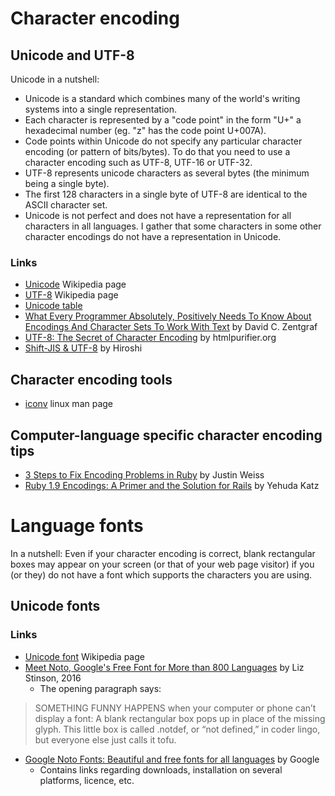 # Character encoding

## Unicode and UTF-8

Unicode in a nutshell:
- Unicode is a standard which combines many of the world's writing
  systems into a single representation.
- Each character is represented by a "code point" in the form "U+"
  a hexadecimal number (eg. "z" has the code point U+007A).
- Code points within Unicode do not specify any particular character
  encoding (or pattern of bits/bytes). To do that you need to use a
  character encoding such as UTF-8, UTF-16 or UTF-32.
- UTF-8 represents unicode characters as several bytes (the minimum
  being a single byte).
- The first 128 characters in a single byte of UTF-8 are identical
  to the ASCII character set.
- Unicode is not perfect and does not have a representation for all
  characters in all languages. I gather that some characters in some
  other character encodings do not have a representation in Unicode.

### Links
- [Unicode](https://en.wikipedia.org/wiki/Unicode) Wikipedia page
- [UTF-8](https://en.wikipedia.org/wiki/UTF-8) Wikipedia page
- [Unicode table](http://unicode-table.com/en/)
- [What Every Programmer Absolutely, Positively Needs To Know About Encodings And Character Sets To Work With Text](http://kunststube.net/encoding/) by David C. Zentgraf
- [UTF-8: The Secret of Character Encoding](http://htmlpurifier.org/docs/enduser-utf8.html) by htmlpurifier.org
- [Shift-JIS & UTF-8](http://david.latapie.name/blog/shift-jis-utf-8/) by Hiroshi

## Character encoding tools
- [iconv](http://linux.die.net/man/1/iconv) linux man page

## Computer-language specific character encoding tips
- [3 Steps to Fix Encoding Problems in Ruby](http://www.justinweiss.com/articles/3-steps-to-fix-encoding-problems-in-ruby/) by Justin Weiss
- [Ruby 1.9 Encodings: A Primer and the Solution for Rails](http://yehudakatz.com/2010/05/05/ruby-1-9-encodings-a-primer-and-the-solution-for-rails/) by Yehuda Katz

# Language fonts

In a nutshell: Even if your character encoding is correct, blank
rectangular boxes may appear on your screen (or that of your web
page visitor) if you (or they) do not have a font which supports
the characters you are using.

## Unicode fonts

### Links
- [Unicode font](https://en.wikipedia.org/wiki/Unicode_font) Wikipedia page
- [Meet Noto, Google's Free Font for More than 800 Languages](https://www.wired.com/2016/10/meet-noto-googles-free-font-800-languages/) by Liz Stinson, 2016
  * The opening paragraph says:

> SOMETHING FUNNY HAPPENS when your computer or phone can’t
> display a font: A blank rectangular box pops up in place of
> the missing glyph. This little box is called .notdef, or
> “not defined,” in coder lingo, but everyone else just calls
> it tofu.

- [Google Noto Fonts: Beautiful and free fonts for all languages](https://www.google.com/get/noto/) by Google
  * Contains links regarding downloads, installation on several platforms, licence, etc.

